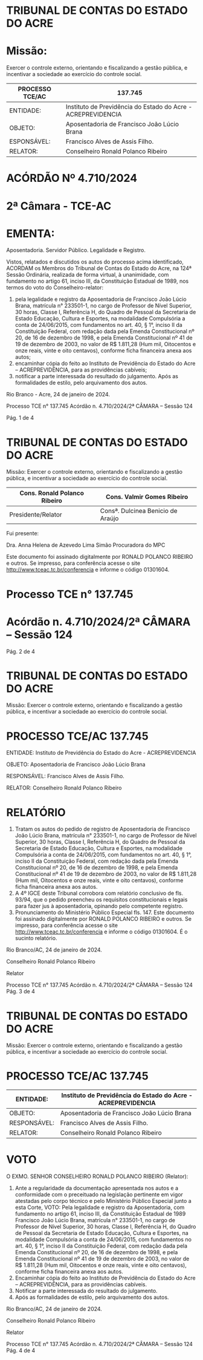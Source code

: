 # TRIBUNAL DE CONTAS DO ESTADO DO ACRE

# Missão:

Exercer o controle externo, orientando e fiscalizando a gestão pública, e incentivar a sociedade ao exercício do controle social.

|PROCESSO TCE/AC|137.745|
|---|---|
|ENTIDADE:|Instituto de Previdência do Estado do Acre - ACREPREVIDENCIA|
|OBJETO:|Aposentadoria de Francisco João Lúcio Brana|
|ESPONSÁVEL:|Francisco Alves de Assis Filho.|
|RELATOR:|Conselheiro Ronald Polanco Ribeiro|

# ACÓRDÃO Nº 4.710/2024

# 2ª Câmara - TCE-AC

# EMENTA:

Aposentadoria. Servidor Público. Legalidade e Registro.

Vistos, relatados e discutidos os autos do processo acima identificado, ACORDAM os Membros do Tribunal de Contas do Estado do Acre, na 124ª Sessão Ordinária, realizada de forma virtual, à unanimidade, com fundamento no artigo 61, inciso III, da Constituição Estadual de 1989, nos termos do voto do Conselheiro-relator:

1. pela legalidade e registro da Aposentadoria de Francisco João Lúcio Brana, matrícula n° 233501-1, no cargo de Professor de Nível Superior, 30 horas, Classe I, Referência H, do Quadro de Pessoal da Secretaria de Estado Educação, Cultura e Esportes, na modalidade Compulsória a conta de 24/06/2015, com fundamentos no art. 40, § 1°, inciso II da Constituição Federal, com redação dada pela Emenda Constitucional nº 20, de 16 de dezembro de 1998, e pela Emenda Constitucional nº 41 de 19 de dezembro de 2003, no valor de R$ 1.811,28 (Hum mil, Oitocentos e onze reais, vinte e oito centavos), conforme ficha financeira anexa aos autos;
2. encaminhar cópia do feito ao Instituto de Previdência do Estado do Acre – ACREPREVIDÊNCIA, para as providências cabíveis;
3. notificar a parte interessada do resultado do julgamento. Após as formalidades de estilo, pelo arquivamento dos autos.

Rio Branco - Acre, 24 de janeiro de 2024.

Processo TCE n° 137.745 Acórdão n. 4.710/2024/2ª CÂMARA – Sessão 124

Pág. 1 de 4

# TRIBUNAL DE CONTAS DO ESTADO DO ACRE

Missão: Exercer o controle externo, orientando e fiscalizando a gestão pública, e incentivar a sociedade ao exercício do controle social.

|Cons. Ronald Polanco Ribeiro|Cons. Valmir Gomes Ribeiro|
|---|---|
|Presidente/Relator|Consª. Dulcinea Benicio de Araújo|

Fui presente:

Dra. Anna Helena de Azevedo Lima Simão
Procuradora do MPC

Este documento foi assinado digitalmente por RONALD POLANCO RIBEIRO e outros. Se impresso, para conferência acesse o site http://www.tceac.tc.br/conferencia e informe o código 01301604.

# Processo TCE n° 137.745

# Acórdão n. 4.710/2024/2ª CÂMARA – Sessão 124

Pág. 2 de 4

# TRIBUNAL DE CONTAS DO ESTADO DO ACRE

Missão: Exercer o controle externo, orientando e fiscalizando a gestão pública, e incentivar a sociedade ao exercício do controle social.

# PROCESSO TCE/AC 137.745

ENTIDADE: Instituto de Previdência do Estado do Acre - ACREPREVIDENCIA

OBJETO: Aposentadoria de Francisco João Lúcio Brana

RESPONSÁVEL: Francisco Alves de Assis Filho.

RELATOR: Conselheiro Ronald Polanco Ribeiro

# RELATÓRIO

1. Tratam os autos do pedido de registro de Aposentadoria de Francisco João Lúcio Brana, matrícula n° 233501-1, no cargo de Professor de Nível Superior, 30 horas, Classe I, Referência H, do Quadro de Pessoal da Secretaria de Estado Educação, Cultura e Esportes, na modalidade Compulsória a conta de 24/06/2015, com fundamentos no art. 40, § 1°, inciso II da Constituição Federal, com redação dada pela Emenda Constitucional nº 20, de 16 de dezembro de 1998, e pela Emenda Constitucional nº 41 de 19 de dezembro de 2003, no valor de R$ 1.811,28 (Hum mil, Oitocentos e onze reais, vinte e oito centavos), conforme ficha financeira anexa aos autos.
2. A 4º IGCE deste Tribunal corrobora com relatório conclusivo de fls. 93/94, que o pedido preencheu os requisitos constitucionais e legais para fazer jus à aposentadoria, opinando pelo competente registro.
3. Pronunciamento do Ministério Público Especial fls. 147. Este documento foi assinado digitalmente por RONALD POLANCO RIBEIRO e outros. Se impresso, para conferência acesse o site http://www.tceac.tc.br/conferencia e informe o código 01301604. É o sucinto relatório.

Rio Branco/AC, 24 de janeiro de 2024.

Conselheiro Ronald Polanco Ribeiro

Relator

Processo TCE n° 137.745 Acórdão n. 4.710/2024/2ª CÂMARA – Sessão 124 Pág. 3 de 4

# TRIBUNAL DE CONTAS DO ESTADO DO ACRE

Missão: Exercer o controle externo, orientando e fiscalizando a gestão pública, e incentivar a sociedade ao exercício do controle social.

# PROCESSO TCE/AC 137.745

|ENTIDADE:|Instituto de Previdência do Estado do Acre - ACREPREVIDENCIA|
|---|---|
|OBJETO:|Aposentadoria de Francisco João Lúcio Brana|
|RESPONSÁVEL:|Francisco Alves de Assis Filho.|
|RELATOR:|Conselheiro Ronald Polanco Ribeiro|

# VOTO

O EXMO. SENHOR CONSELHEIRO RONALD POLANCO RIBEIRO (Relator):

1. Ante a regularidade da documentação apresentada nos autos e a conformidade com o preceituado na legislação pertinente em vigor atestadas pelo corpo técnico e pelo Ministério Público Especial junto a esta Corte, VOTO:
Pela legalidade e registro da Aposentadoria, com fundamento no artigo 61, inciso III, da Constituição Estadual de 1989 Francisco João Lúcio Brana, matrícula n° 233501-1, no cargo de Professor de Nível Superior, 30 horas, Classe I, Referência H, do Quadro de Pessoal da Secretaria de Estado Educação, Cultura e Esportes, na modalidade Compulsória a conta de 24/06/2015, com fundamentos no art. 40, § 1°, inciso II da Constituição Federal, com redação dada pela Emenda Constitucional nº 20, de 16 de dezembro de 1998, e pela Emenda Constitucional nº 41 de 19 de dezembro de 2003, no valor de R$ 1.811,28 (Hum mil, Oitocentos e onze reais, vinte e oito centavos), conforme ficha financeira anexa aos autos.
2. Encaminhar cópia do feito ao Instituto de Previdência do Estado do Acre – ACREPREVIDÊNCIA, para as providências cabíveis.
3. Notificar a parte interessada do resultado do julgamento.
4. Após as formalidades de estilo, pelo arquivamento dos autos.

Rio Branco/AC, 24 de janeiro de 2024.

Conselheiro Ronald Polanco Ribeiro

Relator

Processo TCE n° 137.745 Acórdão n. 4.710/2024/2ª CÂMARA – Sessão 124 Pág. 4 de 4

